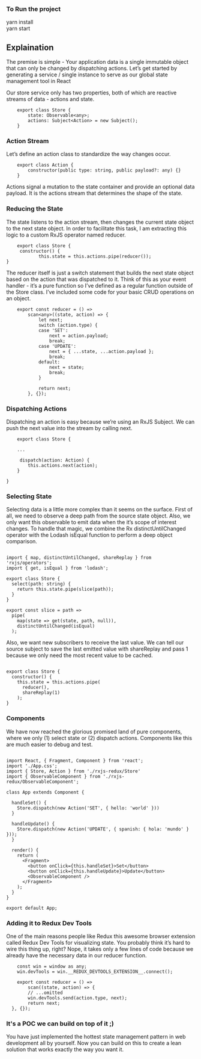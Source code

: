 ### To Run the project
yarn install  
yarn start

## Explaination

The premise is simple - Your application data is a single immutable object that can only be changed by dispatching actions. Let’s get started by generating a service / single instance to serve as our global state management tool in React

Our store service only has two properties, both of which are reactive streams of data - actions and state.

```
    export class Store {
        state: Observable<any>;
        actions: Subject<Action> = new Subject();
    }
```

### Action Stream

Let’s define an action class to standardize the way changes occur.

```
    export class Action {
        constructor(public type: string, public payload?: any) {}
    }
```

Actions signal a mutation to the state container and provide an optional data payload. It is the actions stream that determines the shape of the state.

### Reducing the State

The state listens to the action stream, then changes the current state object to the next state object. In order to facilitate this task, I am extracting this logic to a custom RxJS operator named reducer.

```
    export class Store {
     constructor() {
            this.state = this.actions.pipe(reducer());
}

```

The reducer itself is just a switch statement that builds the next state object based on the action that was dispatched to it. Think of this as your event handler - it’s a pure function so I’ve defined as a regular function outside of the Store class. I’ve included some code for your basic CRUD operations on an object.

```
    export const reducer = () =>
        scan<any>((state, action) => {
            let next;
            switch (action.type) {
            case 'SET':
                next = action.payload;
                break;
            case 'UPDATE':
                next = { ...state, ...action.payload };
                break;
            default:
                next = state;
                break;
            }

            return next;
        }, {});
```

### Dispatching Actions

Dispatching an action is easy because we’re using an RxJS Subject. We can push the next value into the stream by calling next.

```
    export class Store {
    
    ...

     dispatch(action: Action) {
        this.actions.next(action);
    }

}
```

### Selecting State

Selecting data is a little more complex than it seems on the surface. First of all, we need to observe a deep path from the source state object. Also, we only want this observable to emit data when the it’s scope of interest changes. To handle that magic, we combine the Rx distinctUntilChanged operator with the Lodash isEqual function to perform a deep object comparison.

```

import { map, distinctUntilChanged, shareReplay } from 'rxjs/operators';
import { get, isEqual } from 'lodash';

export class Store {
  select(path: string) {
    return this.state.pipe(slice(path));
  }
}

export const slice = path =>
  pipe(
    map(state => get(state, path, null)),
    distinctUntilChanged(isEqual)
  );

```

Also, we want new subscribers to receive the last value. We can tell our source subject to save the last emitted value with shareReplay and pass 1 because we only need the most recent value to be cached.

```

export class Store {
  constructor() {
    this.state = this.actions.pipe(
      reducer(),
      shareReplay(1)
    );
}

```

### Components

We have now reached the glorious promised land of pure components, where we only (1) select state or (2) dispatch actions. Components like this are much easier to debug and test.

```

import React, { Fragment, Component } from 'react';
import './App.css';
import { Store, Action } from './rxjs-redux/Store'
import { ObservableComponent } from './rxjs-redux/ObservableComponent';

class App extends Component {

  handleSet() {
    Store.dispatch(new Action('SET', { hello: 'world' }))
  }

  handleUpdate() {
    Store.dispatch(new Action('UPDATE', { spanish: { hola: 'mundo' } }));
  }

  render() {
    return (
      <Fragment>
        <button onClick={this.handleSet}>Set</button>
        <button onClick={this.handleUpdate}>Update</button>
        <ObservableComponent />
      </Fragment>
    );
  }
}

export default App;

```

### Adding it to Redux Dev Tools

One of the main reasons people like Redux this awesome browser extension called Redux Dev Tools for visualizing state. You probably think it’s hard to wire this thing up, right? Nope, it takes only a few lines of code because we already have the necessary data in our reducer function.


```
    const win = window as any;
    win.devTools = win.__REDUX_DEVTOOLS_EXTENSION__.connect();

    export const reducer = () =>
        scan((state, action) => {
        // ...omitted
        win.devTools.send(action.type, next);
        return next;
  }, {});

```

### It's a POC we can build on top of it ;) 
You have just implemented the hottest state management pattern in web development all by yourself. Now you can build on this to create a lean solution that works exactly the way you want it.